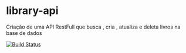 # library-api
Criação de uma API RestFull que busca , cria , atualiza e deleta livros na base de dados

[![Build Status](https://travis-ci.org/baco999/library-api.svg?branch=master)](https://travis-ci.org/baco999/library-api)